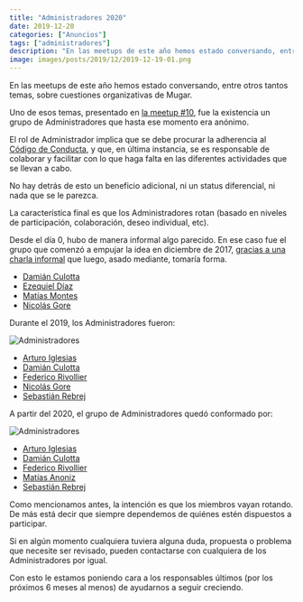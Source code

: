 ```yaml
---
title: "Administradores 2020"
date: 2019-12-20
categories: ["Anuncios"]
tags: ["administradores"]
description: "En las meetups de este año hemos estado conversando, entre otros tantos temas, sobre cuestiones organizativas de Mugar."
image: images/posts/2019/12/2019-12-19-01.png
---
```


En las meetups de este año hemos estado conversando, entre otros tantos temas, sobre cuestiones organizativas de Mugar.

Uno de esos temas, presentado en [la meetup #10](/posts/recap-del-meetup-10-en-buenos-aires/), fue la existencia un grupo de Administradores que hasta ese momento era anónimo.

El rol de Administrador implica que se debe procurar la adherencia al [Código de Conducta](/codigo-de-conducta/), y que, en última instancia, se es responsable de colaborar y facilitar con lo que haga falta en las diferentes actividades que se llevan a cabo.

No hay detrás de esto un beneficio adicional, ni un status diferencial, ni nada que se le parezca.

La característica final es que los Administradores rotan (basado en niveles de participación, colaboración, deseo individual, etc).

Desde el día 0, hubo de manera informal algo parecido. En ese caso fue el grupo que comenzó a empujar la idea en diciembre de 2017, [gracias a una charla informal](https://twitter.com/eezequiel/status/931650191828058112) que luego, asado mediante, tomaría forma.

* [Damián Culotta](https://www.linkedin.com/in/damianculotta/)
* [Ezequiel Díaz](https://www.linkedin.com/in/eezequiel/)
* [Matías Montes](https://www.linkedin.com/in/matimon/)
* [Nicolás Gore](https://www.linkedin.com/in/nicolasgore/)

Durante el 2019, los Administradores fueron:

![Administradores](/images/posts/2019/12/2019-12-20-01.png#center)

* [Arturo Iglesias](https://www.linkedin.com/in/arturoiglesias/)
* [Damián Culotta](https://www.linkedin.com/in/damianculotta/)
* [Federico Rivollier](https://www.linkedin.com/in/federicorivollier/)
* [Nicolás Gore](https://www.linkedin.com/in/nicolasgore/)
* [Sebastián Rebrej](https://www.linkedin.com/in/sebastianrebrej/)

A partir del 2020, el grupo de Administradores quedó conformado por:

![Administradores](/images/posts/2019/12/2019-12-20-02.png#center)

* [Arturo Iglesias](https://www.linkedin.com/in/arturoiglesias/)
* [Damián Culotta](https://www.linkedin.com/in/damianculotta/)
* [Federico Rivollier](https://www.linkedin.com/in/federicorivollier/)
* [Matías Anoniz](https://www.linkedin.com/in/matiasanoniz/)
* [Sebastián Rebrej](https://www.linkedin.com/in/sebastianrebrej/)

Como mencionamos antes, la intención es que los miembros vayan rotando. De más está decir que siempre dependemos de quiénes estén dispuestos a participar.

Si en algún momento cualquiera tuviera alguna duda, propuesta o problema que necesite ser revisado, pueden contactarse con cualquiera de los Administradores por igual.

Con esto le estamos poniendo cara a los responsables últimos (por los próximos 6 meses al menos) de ayudarnos a seguir creciendo.